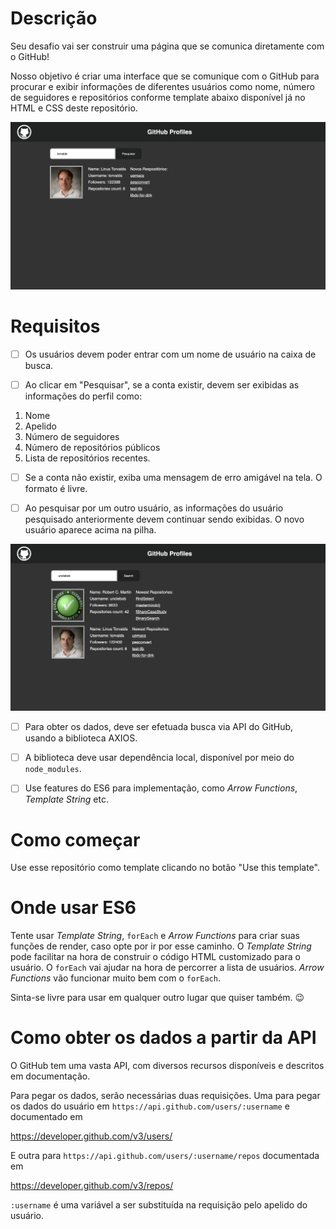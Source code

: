 # Descrição

Seu desafio vai ser construir uma página que se comunica diretamente com o GitHub!

Nosso objetivo é criar uma interface que se comunique com o GitHub para procurar e exibir informações de diferentes usuários como nome, número de seguidores e repositórios conforme template abaixo disponível já no
HTML e CSS deste repositório.

![Layout GitHub Profiles](doc/desktop.png)

# Requisitos

- [ ] Os usuários devem poder entrar com um nome de usuário na caixa de busca.

- [ ] Ao clicar em "Pesquisar", se a conta existir, devem ser exibidas as informações do perfil como:

1. Nome
2. Apelido
3. Número de seguidores
4. Número de repositórios públicos
5. Lista de repositórios recentes.

- [ ] Se a conta não existir, exiba uma mensagem de erro amigável na tela. O formato é livre.

- [ ] Ao pesquisar por um outro usuário, as informações do usuário pesquisado anteriormente devem continuar sendo exibidas. O novo usuário aparece acima na pilha.

![Multi profiles](doc/multi-profiles.png)

- [ ] Para obter os dados, deve ser efetuada busca via API do GitHub, usando a biblioteca AXIOS.

- [ ] A biblioteca deve usar dependência local, disponível por meio do `node_modules`.

- [ ] Use features do ES6 para implementação, como _Arrow Functions_, _Template String_ etc.

# Como começar

Use esse repositório como template clicando no botão "Use this template".

# Onde usar ES6

Tente usar _Template String_, `forEach` e _Arrow Functions_ para criar suas funções de render, caso opte por ir por esse caminho.
O _Template String_ pode facilitar na hora de construir o código HTML customizado para o usuário. O `forEach` vai ajudar na hora de percorrer a lista de usuários. _Arrow Functions_ vão funcionar muito bem com o `forEach`.

Sinta-se livre para usar em qualquer outro lugar que quiser também. 😉

# Como obter os dados a partir da API

O GitHub tem uma vasta API, com diversos recursos disponíveis e descritos em documentação.

Para pegar os dados, serão necessárias duas requisições. Uma para pegar os dados do usuário em `https://api.github.com/users/:username` e documentado em

https://developer.github.com/v3/users/

E outra para `https://api.github.com/users/:username/repos` documentada em

https://developer.github.com/v3/repos/

`:username` é uma variável a ser substituída na requisição pelo apelido do usuário.
